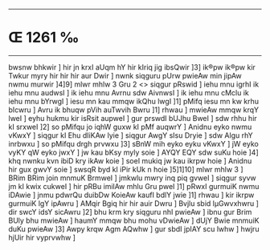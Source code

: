 ___
# Œ 1261 ‰
---
bwsnw bhkwir ] hir jn krxI aUqm hY hir kIriq jig ibsQwir ]3]
ik®pw ik®pw kir Twkur myry hir hir hir aur Dwir ] nwnk siqguru pUrw
pwieAw min jipAw nwmu murwir ]4]9]
mlwr mhlw 3 Gru 2
<> siqgur pRswid ]
iehu mnu igrhI ik iehu mnu audwsI ] ik iehu mnu Avrnu sdw AivnwsI ]
ik iehu mnu cMclu ik iehu mnu bYrwgI ] iesu mn kau mmqw ikQhu lwgI
]1] pMifq iesu mn kw krhu bIcwru ] Avru ik bhuqw pVih auTwvih Bwru
]1] rhwau ] mwieAw mmqw krqY lweI ] eyhu hukmu kir isRsit aupweI ]
gur prswdI bUJhu BweI ] sdw rhhu hir kI srxweI ]2] so pMifqu jo iqhW
guxw kI pMf auqwrY ] Anidnu eyko nwmu vKwxY ] siqgur kI Ehu dIiKAw
lyie ] siqgur AwgY sIsu Dryie ] sdw Algu rhY inrbwxu ] so pMifqu
drgh prvwxu ]3] sBnW mih eyko eyku vKwxY ] jW eyko vyKY qW eyko jwxY ]
jw kau bKsy myly soie ] AYQY EQY sdw suKu hoie ]4] khq nwnku kvn ibiD
kry ikAw koie ] soeI mukiq jw kau ikrpw hoie ] Anidnu hir gux gwvY
soie ] swsqR byd kI iPir kUk n hoie ]5]1]10] mlwr mhlw 3 ] BRim
BRim join mnmuK BrmweI ] jmkwlu mwry inq piq gvweI ] siqgur syvw
jm kI kwix cukweI ] hir pRBu imilAw mhlu Gru pweI ]1] pRwxI gurmuiK
nwmu iDAwie ] jnmu pdwrQu duibDw KoieAw kaufI bdlY jwie ]1] rhwau ]
kir ikrpw gurmuiK lgY ipAwru ] AMqir Bgiq hir hir auir Dwru ] Bvjlu
sbid lµGwvxhwru ] dir swcY idsY sicAwru ]2] bhu krm kry siqguru nhI
pwieAw ] ibnu gur Brim BUly bhu mwieAw ] haumY mmqw bhu mohu vDwieAw
] dUjY Bwie mnmuiK duKu pwieAw ]3] Awpy krqw Agm AQwhw ] gur sbdI
jpIAY scu lwhw ] hwjru hjUir hir vyprvwhw ]
####
